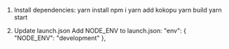 1) Install dependencies:
yarn install
npm i
yarn add kokopu
yarn build
yarn start

2) Update launch.json
Add NODE_ENV to launch.json:
            "env": {
                "NODE_ENV": "development"
            },
